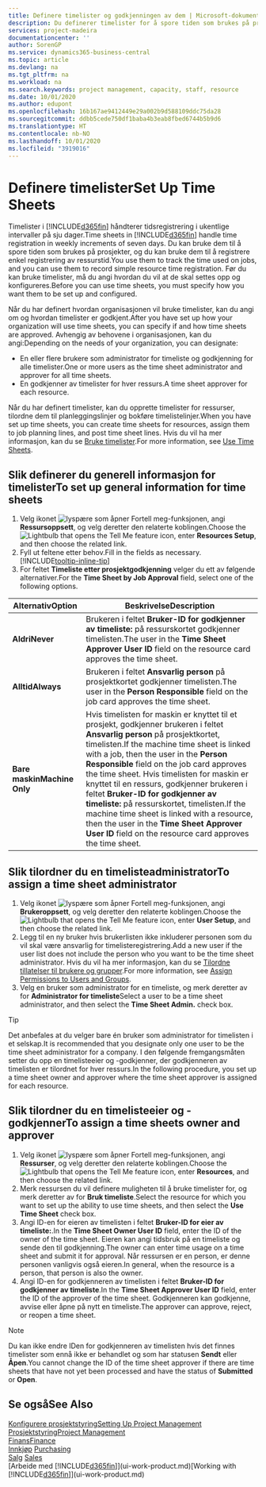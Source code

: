 ```yaml
---
title: Definere timelister og godkjenningen av dem | Microsoft-dokumentasjon
description: Du definerer timelister for å spore tiden som brukes på prosjekter, og bruk av ressurser. Dette er til hjelp ved prosjektstyring, bemanning og kapasitet.
services: project-madeira
documentationcenter: ''
author: SorenGP
ms.service: dynamics365-business-central
ms.topic: article
ms.devlang: na
ms.tgt_pltfrm: na
ms.workload: na
ms.search.keywords: project management, capacity, staff, resource
ms.date: 10/01/2020
ms.author: edupont
ms.openlocfilehash: 16b167ae9412449e29a002b9d588109ddc75da28
ms.sourcegitcommit: ddbb5cede750df1baba4b3eab8fbed6744b5b9d6
ms.translationtype: HT
ms.contentlocale: nb-NO
ms.lasthandoff: 10/01/2020
ms.locfileid: "3919016"
---
```

# <a name="set-up-time-sheets"></a><span data-ttu-id="34966-103">Definere timelister</span><span class="sxs-lookup"><span data-stu-id="34966-103">Set Up Time Sheets</span></span>
<span data-ttu-id="34966-104">Timelister i [!INCLUDE[d365fin](includes/d365fin_md.md)] håndterer tidsregistrering i ukentlige intervaller på sju dager.</span><span class="sxs-lookup"><span data-stu-id="34966-104">Time sheets in [!INCLUDE[d365fin](includes/d365fin_md.md)] handle time registration in weekly increments of seven days.</span></span> <span data-ttu-id="34966-105">Du kan bruke dem til å spore tiden som brukes på prosjekter, og du kan bruke dem til å registrere enkel registrering av ressurstid.</span><span class="sxs-lookup"><span data-stu-id="34966-105">You use them to track the time used on jobs, and you can use them to record simple resource time registration.</span></span> <span data-ttu-id="34966-106">Før du kan bruke timelister, må du angi hvordan du vil at de skal settes opp og konfigureres.</span><span class="sxs-lookup"><span data-stu-id="34966-106">Before you can use time sheets, you must specify how you want them to be set up and configured.</span></span>

<span data-ttu-id="34966-107">Når du har definert hvordan organisasjonen vil bruke timelister, kan du angi om og hvordan timelister er godkjent.</span><span class="sxs-lookup"><span data-stu-id="34966-107">After you have set up how your organization will use time sheets, you can specify if and how time sheets are approved.</span></span> <span data-ttu-id="34966-108">Avhengig av behovene i organisasjonen, kan du angi:</span><span class="sxs-lookup"><span data-stu-id="34966-108">Depending on the needs of your organization, you can designate:</span></span>

* <span data-ttu-id="34966-109">En eller flere brukere som administrator for timeliste og godkjenning for alle timelister.</span><span class="sxs-lookup"><span data-stu-id="34966-109">One or more users as the time sheet administrator and approver for all time sheets.</span></span>
* <span data-ttu-id="34966-110">En godkjenner av timelister for hver ressurs.</span><span class="sxs-lookup"><span data-stu-id="34966-110">A time sheet approver for each resource.</span></span>

<span data-ttu-id="34966-111">Når du har definert timelister, kan du opprette timelister for ressurser, tilordne dem til planleggingslinjer og bokføre timelistelinjer.</span><span class="sxs-lookup"><span data-stu-id="34966-111">When you have set up time sheets, you can create time sheets for resources, assign them to job planning lines, and post time sheet lines.</span></span> <span data-ttu-id="34966-112">Hvis du vil ha mer informasjon, kan du se [Bruke timelister](projects-how-use-time-sheets.md).</span><span class="sxs-lookup"><span data-stu-id="34966-112">For more information, see [Use Time Sheets](projects-how-use-time-sheets.md).</span></span>

## <a name="to-set-up-general-information-for-time-sheets"></a><span data-ttu-id="34966-113">Slik definerer du generell informasjon for timelister</span><span class="sxs-lookup"><span data-stu-id="34966-113">To set up general information for time sheets</span></span>
1. <span data-ttu-id="34966-114">Velg ikonet ![lyspære som åpner Fortell meg-funksjonen](media/ui-search/search_small.png "Fortell hva du vil gjøre"), angi **Ressursoppsett**, og velg deretter den relaterte koblingen.</span><span class="sxs-lookup"><span data-stu-id="34966-114">Choose the ![Lightbulb that opens the Tell Me feature](media/ui-search/search_small.png "Tell me what you want to do") icon, enter **Resources Setup**, and then choose the related link.</span></span>  
2. <span data-ttu-id="34966-115">Fyll ut feltene etter behov.</span><span class="sxs-lookup"><span data-stu-id="34966-115">Fill in the fields as necessary.</span></span> [!INCLUDE[tooltip-inline-tip](includes/tooltip-inline-tip_md.md)]
3. <span data-ttu-id="34966-116">For feltet **Timeliste etter prosjektgodkjenning** velger du ett av følgende alternativer.</span><span class="sxs-lookup"><span data-stu-id="34966-116">For the **Time Sheet by Job Approval** field, select one of the following options.</span></span>

| <span data-ttu-id="34966-117">Alternativ</span><span class="sxs-lookup"><span data-stu-id="34966-117">Option</span></span> | <span data-ttu-id="34966-118">Beskrivelse</span><span class="sxs-lookup"><span data-stu-id="34966-118">Description</span></span> |
| --- | --- |
| <span data-ttu-id="34966-119">**Aldri**</span><span class="sxs-lookup"><span data-stu-id="34966-119">**Never**</span></span> |<span data-ttu-id="34966-120">Brukeren i feltet **Bruker-ID for godkjenner av timeliste:** på ressurskortet godkjenner timelisten.</span><span class="sxs-lookup"><span data-stu-id="34966-120">The user in the **Time Sheet Approver User ID** field on the resource card approves the time sheet.</span></span> |
| <span data-ttu-id="34966-121">**Alltid**</span><span class="sxs-lookup"><span data-stu-id="34966-121">**Always**</span></span> |<span data-ttu-id="34966-122">Brukeren i feltet **Ansvarlig person** på prosjektkortet godkjenner timelisten.</span><span class="sxs-lookup"><span data-stu-id="34966-122">The user in the **Person Responsible** field on the job card approves the time sheet.</span></span> |
| <span data-ttu-id="34966-123">**Bare maskin**</span><span class="sxs-lookup"><span data-stu-id="34966-123">**Machine Only**</span></span> |<span data-ttu-id="34966-124">Hvis timelisten for maskin er knyttet til et prosjekt, godkjenner brukeren i feltet **Ansvarlig person** på prosjektkortet, timelisten.</span><span class="sxs-lookup"><span data-stu-id="34966-124">If the machine time sheet is linked with a job, then the user in the **Person Responsible** field on the job card approves the time sheet.</span></span> <span data-ttu-id="34966-125">Hvis timelisten for maskin er knyttet til en ressurs, godkjenner brukeren i feltet **Bruker-ID for godkjenner av timeliste:** på ressurskortet, timelisten.</span><span class="sxs-lookup"><span data-stu-id="34966-125">If the machine time sheet is linked with a resource, then the user in the **Time Sheet Approver User ID** field on the resource card approves the time sheet.</span></span> |

## <a name="to-assign-a-time-sheet-administrator"></a><span data-ttu-id="34966-126">Slik tilordner du en timelisteadministrator</span><span class="sxs-lookup"><span data-stu-id="34966-126">To assign a time sheet administrator</span></span>
1. <span data-ttu-id="34966-127">Velg ikonet ![lyspære som åpner Fortell meg-funksjonen](media/ui-search/search_small.png "Fortell hva du vil gjøre"), angi **Brukeroppsett**, og velg deretter den relaterte koblingen.</span><span class="sxs-lookup"><span data-stu-id="34966-127">Choose the ![Lightbulb that opens the Tell Me feature](media/ui-search/search_small.png "Tell me what you want to do") icon, enter **User Setup**, and then choose the related link.</span></span>  
2. <span data-ttu-id="34966-128">Legg til en ny bruker hvis brukerlisten ikke inkluderer personen som du vil skal være ansvarlig for timelisteregistrering.</span><span class="sxs-lookup"><span data-stu-id="34966-128">Add a new user if the user list does not include the person who you want to be the time sheet administrator.</span></span> <span data-ttu-id="34966-129">Hvis du vil ha mer informasjon, kan du se [Tilordne tillatelser til brukere og grupper](ui-define-granular-permissions.md).</span><span class="sxs-lookup"><span data-stu-id="34966-129">For more information, see [Assign Permissions to Users and Groups](ui-define-granular-permissions.md).</span></span>
3. <span data-ttu-id="34966-130">Velg en bruker som administrator for en timeliste, og merk deretter av for **Administrator for timeliste**</span><span class="sxs-lookup"><span data-stu-id="34966-130">Select a user to be a time sheet administrator, and then select the **Time Sheet Admin.** check box.</span></span>  

> [!TIP]  
>   <span data-ttu-id="34966-131">Det anbefales at du velger bare én bruker som administrator for timelisten i et selskap.</span><span class="sxs-lookup"><span data-stu-id="34966-131">It is recommended that you designate only one user to be the time sheet administrator for a company.</span></span> <span data-ttu-id="34966-132">I den følgende fremgangsmåten setter du opp en timelisteeier og -godkjenner, der godkjenneren av timelisten er tilordnet for hver ressurs.</span><span class="sxs-lookup"><span data-stu-id="34966-132">In the following procedure, you set up a time sheet owner and approver where the time sheet approver is assigned for each resource.</span></span>  

## <a name="to-assign-a-time-sheets-owner-and-approver"></a><span data-ttu-id="34966-133">Slik tilordner du en timelisteeier og -godkjenner</span><span class="sxs-lookup"><span data-stu-id="34966-133">To assign a time sheets owner and approver</span></span>
1. <span data-ttu-id="34966-134">Velg ikonet ![lyspære som åpner Fortell meg-funksjonen](media/ui-search/search_small.png "Fortell hva du vil gjøre"), angi **Ressurser**, og velg deretter den relaterte koblingen.</span><span class="sxs-lookup"><span data-stu-id="34966-134">Choose the ![Lightbulb that opens the Tell Me feature](media/ui-search/search_small.png "Tell me what you want to do") icon, enter **Resources**, and then choose the related link.</span></span>
2. <span data-ttu-id="34966-135">Merk ressursen du vil definere muligheten til å bruke timelister for, og merk deretter av for **Bruk timeliste**.</span><span class="sxs-lookup"><span data-stu-id="34966-135">Select the resource for which you want to set up the ability to use time sheets, and then select the **Use Time Sheet** check box.</span></span>  
3. <span data-ttu-id="34966-136">Angi ID-en for eieren av timelisten i feltet **Bruker-ID for eier av timeliste:**.</span><span class="sxs-lookup"><span data-stu-id="34966-136">In the **Time Sheet Owner User ID** field, enter the ID of the owner of the time sheet.</span></span> <span data-ttu-id="34966-137">Eieren kan angi tidsbruk på en timeliste og sende den til godkjenning.</span><span class="sxs-lookup"><span data-stu-id="34966-137">The owner can enter time usage on a time sheet and submit it for approval.</span></span> <span data-ttu-id="34966-138">Når ressursen er en person, er denne personen vanligvis også eieren.</span><span class="sxs-lookup"><span data-stu-id="34966-138">In general, when the resource is a person, that person is also the owner.</span></span>  
4. <span data-ttu-id="34966-139">Angi ID-en for godkjenneren av timelisten i feltet **Bruker-ID for godkjenner av timeliste**.</span><span class="sxs-lookup"><span data-stu-id="34966-139">In the **Time Sheet Approver User ID** field, enter the ID of the approver of the time sheet.</span></span> <span data-ttu-id="34966-140">Godkjenneren kan godkjenne, avvise eller åpne på nytt en timeliste.</span><span class="sxs-lookup"><span data-stu-id="34966-140">The approver can approve, reject, or reopen a time sheet.</span></span>  

> [!NOTE]  
>   <span data-ttu-id="34966-141">Du kan ikke endre IDen for godkjenneren av timelisten hvis det finnes timelister som ennå ikke er behandlet og som har statusen **Sendt** eller **Åpen**.</span><span class="sxs-lookup"><span data-stu-id="34966-141">You cannot change the ID of the time sheet approver if there are time sheets that have not yet been processed and have the status of **Submitted** or **Open**.</span></span>

## <a name="see-also"></a><span data-ttu-id="34966-142">Se også</span><span class="sxs-lookup"><span data-stu-id="34966-142">See Also</span></span>
[<span data-ttu-id="34966-143">Konfigurere prosjektstyring</span><span class="sxs-lookup"><span data-stu-id="34966-143">Setting Up Project Management</span></span>](projects-setup-projects.md)  
[<span data-ttu-id="34966-144">Prosjektstyring</span><span class="sxs-lookup"><span data-stu-id="34966-144">Project Management</span></span>](projects-manage-projects.md)  
[<span data-ttu-id="34966-145">Finans</span><span class="sxs-lookup"><span data-stu-id="34966-145">Finance</span></span>](finance.md)  
<span data-ttu-id="34966-146">[Innkjøp](purchasing-manage-purchasing.md)       </span><span class="sxs-lookup"><span data-stu-id="34966-146">[Purchasing](purchasing-manage-purchasing.md)       </span></span>  
<span data-ttu-id="34966-147">[Salg](sales-manage-sales.md)    </span><span class="sxs-lookup"><span data-stu-id="34966-147">[Sales](sales-manage-sales.md)    </span></span>  
<span data-ttu-id="34966-148">[Arbeide med [!INCLUDE[d365fin](includes/d365fin_md.md)]](ui-work-product.md)</span><span class="sxs-lookup"><span data-stu-id="34966-148">[Working with [!INCLUDE[d365fin](includes/d365fin_md.md)]](ui-work-product.md)</span></span>  
